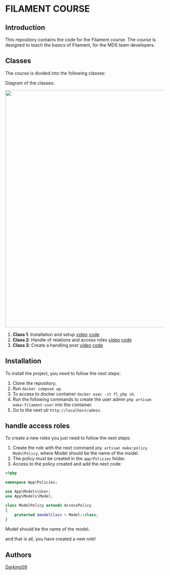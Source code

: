 # FILAMENT COURSE

## Introduction

This repository contains the code for the Filament course. The course is designed to teach the basics of Filament, for the MDS team developers.

## Classes

The course is divided into the following classes:

Diagram of the classes:

<img src="https://mds-presentations.s3.amazonaws.com/courses/ERM.png" width="750" style="display: block; margin: 0 auto" />

1. **Class 1**: Installation and setup [video](https://mdsco-my.sharepoint.com/:v:/g/personal/ftorres_mdsdigital_com/EWT7-rqrh1dBnwayGshnbucBHTimBnRWqVZ1K0RE7j8cTg?e=Sm3VF1&nav=eyJyZWZlcnJhbEluZm8iOnsicmVmZXJyYWxBcHAiOiJTdHJlYW1XZWJBcHAiLCJyZWZlcnJhbFZpZXciOiJTaGFyZURpYWxvZy1MaW5rIiwicmVmZXJyYWxBcHBQbGF0Zm9ybSI6IldlYiIsInJlZmVycmFsTW9kZSI6InZpZXcifX0%3D) [code](https://github.com/darking09/filament-class/tree/Class-1)
2. **Class 2**: Handle of relations and access roles [video](https://mdsco-my.sharepoint.com/:v:/g/personal/ftorres_mdsdigital_com/EVyVB5mYG55BlRZC6CMoOeQBUFLEsquPKdUKptYNiTFF6w?e=hV1rCH&nav=eyJyZWZlcnJhbEluZm8iOnsicmVmZXJyYWxBcHAiOiJTdHJlYW1XZWJBcHAiLCJyZWZlcnJhbFZpZXciOiJTaGFyZURpYWxvZy1MaW5rIiwicmVmZXJyYWxBcHBQbGF0Zm9ybSI6IldlYiIsInJlZmVycmFsTW9kZSI6InZpZXcifX0%3D) [code](https://github.com/darking09/filament-class/tree/class-2)
3. **Class 3**: Create a handling post [video](https://mdsco-my.sharepoint.com/:v:/g/personal/ftorres_mdsdigital_com/EUatoL7Gns5BgsAruz1E3OgBCXtq7d6JEJvcKZSgc0Mr9g?e=tEJAHe&nav=eyJyZWZlcnJhbEluZm8iOnsicmVmZXJyYWxBcHAiOiJTdHJlYW1XZWJBcHAiLCJyZWZlcnJhbFZpZXciOiJTaGFyZURpYWxvZy1MaW5rIiwicmVmZXJyYWxBcHBQbGF0Zm9ybSI6IldlYiIsInJlZmVycmFsTW9kZSI6InZpZXcifX0%3D) [code](https://github.com/darking09/filament-class/tree/Class-3)

## Installation

To install the project, you need to follow the next steps:

1. Clone the repository.
2. Run `docker compose up`.
3. To access to docker container `docker exec -it fl_php sh`.
4. Run the following commands to create the user admin `php artisan make:filament-user` into the container.
5. Go to the next ulr `http://localhost/admin`.

## handle access roles

To create a new roles you just need to follow the next steps:

1. Create the role with the next command `php artisan make:policy ModelPolicy`, where Model should be the name of the model.
2. The policy must be created in the `app/Policies` folder.
3. Access to the policy created and add the next code:

```php
<?php

namespace App\Policies;

use App\Models\User;
use App\Models\Model;

class ModelPolicy extends AccessPolicy
{
    protected $modelClass = Model::class;
}
```

Model should be the name of the model.

and that is all, you have created a new role!

## Authors

[Darking09](https://github.com/darking09)
